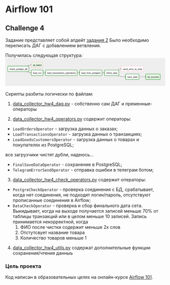 # Airflow 101

## Challenge 4

Задание представляет собой апдейт [задания 2](https://github.com/dimk00z/airflow_2)
Было необходимо переписать ДАГ с добавлением ветвления.

Получилась следующая структура:
![alt text](Dag_structure.png)

Скрипты разбиты логически по файлам:

1. [data_collector_hw4_dag.py](https://github.com/dimk00z/airflow_2/blob/master/dags/data_collector_hw4_dag.py) - собственно сам ДАГ и пременные-операторы

2. [data_collector_hw4_operators.py](https://github.com/dimk00z/airflow_2/blob/master/dags/data_collector_hw4_operators.py) содержит операторы:

- `LoadOrdersOperator` - загрузка данных о заказах;
- `LoadTransactionsOperator` - загрузка данных о транзакциях;
- `LoadGoodsCustomersOperator` - загрузка данных о товарах и покупателях из PostgreSQL;

все загрузчики чистят дубли, надеюсь...

- `FinalSaveDataOperator` - сохранение в PostgreSQL;
- `TelegramErrorSendOperator` - отправка ошибки в телеграм ботом;

3. [data_collector_hw4_check_operators.py](https://github.com/dimk00z/airflow_2/blob/master/dags/data_collector_hw4_check_operators.py) содержит операторы:

- `PostgreCheckOperator` - проверка соединения с БД, срабатывает, когда нет соединения, не подходят логин/пароль, отсутствуют прописанные соединения в Airflow;
- `DataCheckOperator` - проверка и сбор финального дата сета.
  Выкидывает, когда на выходе получается записей меньше 70% от таблицы транзакций или в целом меньше 10 записей.
  Запись принимается некорректной, когда
  1. ФИО после чистки содержит меньше 2х слов
  2. Отстутсвует название товара
  3. Количество товаров меньше 1

4. [data_collector_hw4_utils.py](https://github.com/dimk00z/airflow_2/blob/master/dags/data_collector_hw4_utils.py) содержат дополнительные функции сохранения/чтения данныъ

### Цель проекта

Код написан в образовательных целях на онлайн-курсе [Airflow 101](https://airflow101.python-jitsu.club/).
